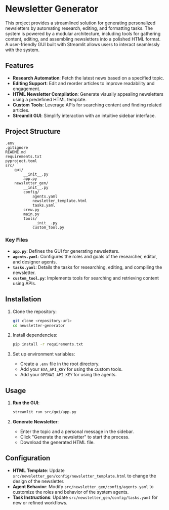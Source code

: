 # Newsletter Generator

This project provides a streamlined solution for generating personalized newsletters by automating research, editing, and formatting tasks. The system is powered by a modular architecture, including tools for gathering content, editing, and assembling newsletters into a polished HTML format. A user-friendly GUI built with Streamlit allows users to interact seamlessly with the system.

## Features
- **Research Automation**: Fetch the latest news based on a specified topic.
- **Editing Support**: Edit and reorder articles to improve readability and engagement.
- **HTML Newsletter Compilation**: Generate visually appealing newsletters using a predefined HTML template.
- **Custom Tools**: Leverage APIs for searching content and finding related articles.
- **Streamlit GUI**: Simplify interaction with an intuitive sidebar interface.

## Project Structure
```
.env
.gitignore
README.md
requirements.txt
pyproject.toml
src/
    gui/
        __init__.py
        app.py
    newsletter_gen/
        __init__.py
        config/
            agents.yaml
            newsletter_template.html
            tasks.yaml
        crew.py
        main.py
        tools/
            __init__.py
            custom_tool.py
```

### Key Files
- **`app.py`**: Defines the GUI for generating newsletters.
- **`agents.yaml`**: Configures the roles and goals of the researcher, editor, and designer agents.
- **`tasks.yaml`**: Details the tasks for researching, editing, and compiling the newsletter.
- **`custom_tool.py`**: Implements tools for searching and retrieving content using APIs.

## Installation

1. Clone the repository:
   ```bash
   git clone <repository-url>
   cd newsletter-generator
   ```

2. Install dependencies:
   ```bash
   pip install -r requirements.txt
   ```

3. Set up environment variables:
   - Create a `.env` file in the root directory.
   - Add your `EXA_API_KEY` for using the custom tools.
   - Add your `OPENAI_API_KEY` for using the agents.

## Usage

1. **Run the GUI**:
   ```bash
   streamlit run src/gui/app.py
   ```

2. **Generate Newsletter**:
   - Enter the topic and a personal message in the sidebar.
   - Click "Generate the newsletter" to start the process.
   - Download the generated HTML file.

## Configuration
- **HTML Template**:
  Update `src/newsletter_gen/config/newsletter_template.html` to change the design of the newsletter.
- **Agent Behavior**:
  Modify `src/newsletter_gen/config/agents.yaml` to customize the roles and behavior of the system agents.
- **Task Instructions**:
  Update `src/newsletter_gen/config/tasks.yaml` for new or refined workflows.